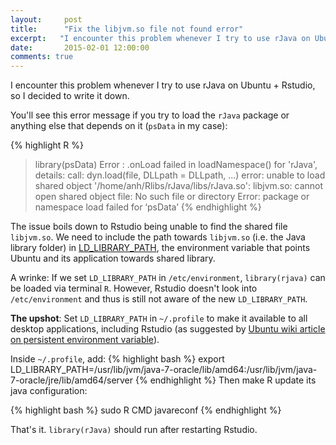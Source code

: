 ```yaml
---
layout:     post
title:      "Fix the libjvm.so file not found error"
excerpt:   "I encounter this problem whenever I try to use rJava on Ubuntu + Rstudio, and here is the solution."
date:       2015-02-01 12:00:00
comments: true
---
```


I encounter this problem whenever I try to use rJava on Ubuntu + Rstudio, so I decided to write it down.

You'll see this error message if you try to load the `rJava` package or anything else that depends on it (`psData` in my case):

{% highlight R %}
> library(psData)
Error : .onLoad failed in loadNamespace() for 'rJava', details:
  call: dyn.load(file, DLLpath = DLLpath, ...)
  error: unable to load shared object '/home/anh/Rlibs/rJava/libs/rJava.so':
  libjvm.so: cannot open shared object file: No such file or directory
Error: package or namespace load failed for ‘psData’
{% endhighlight %}

The issue boils down to Rstudio being unable to find the shared file `libjvm.so`. We need to include the path towards `libjvm.so` (i.e. the Java library folder) in [LD_LIBRARY_PATH](https://www.google.com/search?client=ubuntu&channel=fs&q=what+is+ld_library_path+linux&ie=utf-8&oe=utf-8), the environment variable that points Ubuntu and its application towards shared library.

A wrinke: If we set `LD_LIBRARY_PATH` in `/etc/environment`, `library(rjava)` can be loaded via terminal `R`. However, Rstudio doesn't look into `/etc/environment` and thus is still not aware of the new `LD_LIBRARY_PATH`.

**The upshot**: Set `LD_LIBRARY_PATH` in `~/.profile` to make it available to all desktop applications, including Rstudio (as suggested by [Ubuntu wiki article on persistent environment variable](https://help.ubuntu.com/community/EnvironmentVariables#Persistent_environment_variables)).

Inside `~/.profile`, add:
{% highlight bash %}
export LD_LIBRARY_PATH=/usr/lib/jvm/java-7-oracle/lib/amd64:/usr/lib/jvm/java-7-oracle/jre/lib/amd64/server
{% endhighlight %}
Then make R update its java configuration:

{% highlight bash %}
sudo R CMD javareconf
{% endhighlight %}

That's it. `library(rJava)` should run after restarting Rstudio.
